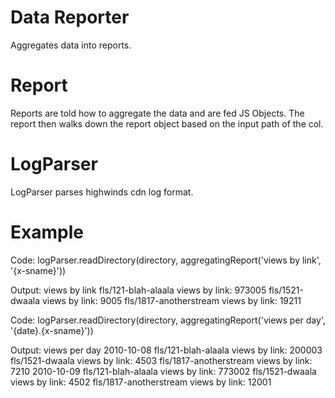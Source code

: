 Data Reporter 
===============

Aggregates data into reports.


# Report

Reports are told how to aggregate the data and are fed JS Objects. The report then walks down the report object based on the input path of the col.

# LogParser

LogParser parses highwinds cdn log format.

# Example

Code:
	logParser.readDirectory(directory, aggregatingReport('views by link', '{x-sname}'))

Output:
	views by link
		fls/121-blah-alaala
			views by link: 973005
		fls/1521-dwaala
			views by link: 9005
		fls/1817-anotherstream
			views by link: 19211


Code:
	logParser.readDirectory(directory, aggregatingReport('views per day', '{date}.{x-sname}'))

Output:
	views per day
		2010-10-08
			fls/121-blah-alaala
				views by link: 200003
			fls/1521-dwaala
				views by link: 4503
			fls/1817-anotherstream
				views by link: 7210
		2010-10-09
			fls/121-blah-alaala
				views by link: 773002
			fls/1521-dwaala
				views by link: 4502
			fls/1817-anotherstream
				views by link: 12001
